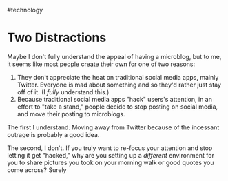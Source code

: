 #technology 
# Two Distractions
Maybe I don't fully understand the appeal of having a microblog, but to me, it seems like most people create their own for one of two reasons:

1. They don't appreciate the heat on traditional social media apps, mainly Twitter. Everyone is mad about something and so they'd rather just stay off of it. (I *fully* understand this.) 
2. Because traditional social media apps "hack" users's attention, in an effort to "take a stand," people decide to stop posting on social media, and move their posting to microblogs.

The first I understand. Moving away from Twitter because of the incessant outrage is probably a good idea.

The second, I don't. If you truly want to re-focus your attention and stop letting it get "hacked," why are you setting up a *different* environment for you to share pictures you took on your morning walk or good quotes you come across? Surely 